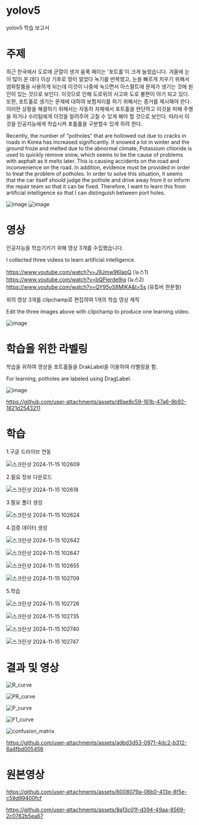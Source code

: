 # yolov5
yolov5 학습 보고서

# 주제
 최근 한국에서 도로에 균열이 생겨 움푹 패이는 '포트홀'이 크게 늘었습니다. 겨울에 눈이 많이 온 데다 이상 기후로 땅이 얼었다 녹기를 반복했고, 
눈을 빠르게 치우기 위해서 염화칼륨을 사용하게 되는데 이것이 나중에 녹으면서 아스팔트에 문제가 생기는 것에 원인이 있는 것으로 보인다. 
이것으로 인해 도로위의 사고와 도로 불편이 야기 되고 있다. 또한, 포트홀로 생기는 문제에 대하여 보험처리를 하기 위해서는 증거를 제시해야 한다. 
이러한 상황을 해결하기 위해서는 자동차 자체에서 포트홀을 판단하고 이것을 피해 주행을 하거나 수리팀에게 이것을 알려주어 고칠 수 있게 해야 할 것으로 보인다.
따라서 이것을 인공지능에게 학습시켜 포틀홀을 구분할수 있게 하려 한다.

 Recently, the number of "potholes" that are hollowed out due to cracks in roads in Korea has increased significantly. It snowed a lot in winter and the ground froze and melted due to the abnormal climate,
Potassium chloride is used to quickly remove snow, which seems to be the cause of problems with asphalt as it melts later.
This is causing accidents on the road and inconvenience on the road. In addition, evidence must be provided in order to treat the problem of potholes.
In order to solve this situation, it seems that the car itself should judge the pothole and drive away from it or inform the repair team so that it can be fixed.
Therefore, I want to learn this from artificial intelligence so that I can distinguish between port holes.
 
![image](https://github.com/user-attachments/assets/47d8b6ce-dd1d-412a-9a8f-82803147acb2) 
![image](https://github.com/user-attachments/assets/815201f9-f185-490a-b809-0df650070b2b)


# 영상
인공지능을 학습기키기 위해 영상 3개를 수집했습니다.

I collected three videos to learn artificial intelligence.

https://www.youtube.com/watch?v=J9Jmw96IapQ 
(뉴스1)
https://www.youtube.com/watch?v=bQPierde9ig 
(뉴스2)
https://www.youtube.com/watch?v=QY95vS8MIKA&t=5s 
(유튜버 한문철)

위의 영상 3개를 clipchamp로 편집하여 1개의 학습 영상 제작

Edit the three images above with clipchamp to produce one learning video.

![image](https://github.com/user-attachments/assets/d9a9eea2-65f7-45b3-8945-5ec8f4ada7d8)

# 학습을 위한 라벨링

학습을 위하여 영상을 포트홀들을 DrakLabel을 이용하여 라벨링을 함.

For learning, potholes are labeled using DragLabel.

![image](https://github.com/user-attachments/assets/1dedb0e1-fd0d-40bd-afb8-bf569354037a)


https://github.com/user-attachments/assets/d9ae8c59-161b-47a6-9b92-1821d2543211

# 학습

1.구글 드라이브 연동

![스크린샷 2024-11-15 102609](https://github.com/user-attachments/assets/eccec042-c447-4a20-978e-adfaaa2aeb80)

2.필요 정보 다운로드

![스크린샷 2024-11-15 102618](https://github.com/user-attachments/assets/ca4dcaab-f2eb-4c1a-baed-eed7ca073d30)

3.필요 폴더 생성

![스크린샷 2024-11-15 102624](https://github.com/user-attachments/assets/a246be7f-b82b-45c3-a4c3-6056e4edc4d5)

4.검증 데이터 생성

![스크린샷 2024-11-15 102642](https://github.com/user-attachments/assets/60fd37c2-e69a-4314-abf1-d96be71d6d6a)

![스크린샷 2024-11-15 102647](https://github.com/user-attachments/assets/899f176b-a017-426d-abf9-ad8296bc4530)

![스크린샷 2024-11-15 102655](https://github.com/user-attachments/assets/dc5c2da0-86c5-4900-8980-09832e38e387)

![스크린샷 2024-11-15 102709](https://github.com/user-attachments/assets/c963e324-23b2-4dd2-ba9c-6bbc4e056be5)

5.학습

![스크린샷 2024-11-15 102726](https://github.com/user-attachments/assets/7fcaa912-b445-48cb-ac2b-4fe6c22af673)

![스크린샷 2024-11-15 102735](https://github.com/user-attachments/assets/6048911e-ab16-4a69-a2eb-08281d0d89dd)

![스크린샷 2024-11-15 102740](https://github.com/user-attachments/assets/3f6a5c00-32b9-4c84-b46e-46701cee9222)

![스크린샷 2024-11-15 102747](https://github.com/user-attachments/assets/36798870-92e3-4fd2-9bff-1977a72e4e5d)

# 결과 및 영상
 
 ![R_curve](https://github.com/user-attachments/assets/7a7242cf-2798-4734-b8f3-65585ce0e6d7)

 ![PR_curve](https://github.com/user-attachments/assets/8af54716-09ea-4e45-9c3c-13c3f3a73362)

 ![P_curve](https://github.com/user-attachments/assets/dad4d78b-76b3-4baf-bed5-ca4c3faaeddb)

 ![F1_curve](https://github.com/user-attachments/assets/6e0e16c5-928a-4d15-b538-d0864f02ee35)

 ![confusion_matrix](https://github.com/user-attachments/assets/359a7925-4d2e-494f-b9fa-ca5dccb7322e)

https://github.com/user-attachments/assets/adbd3d53-0971-4dc2-b312-6a4fbd005456

# 원본영상


https://github.com/user-attachments/assets/6008079a-06b0-413e-8f5e-c59d99400fcf


https://github.com/user-attachments/assets/8a13c01f-d394-49aa-8569-2c0762b5ea67





